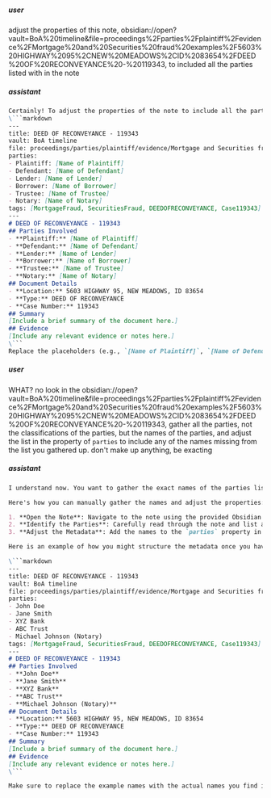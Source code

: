 ##### user
adjust the properties of this note, obsidian://open?vault=BoA%20timeline&file=proceedings%2Fparties%2Fplaintiff%2Fevidence%2FMortgage%20and%20Securities%20fraud%20examples%2F5603%20HIGHWAY%2095%2CNEW%20MEADOWS%2CID%2083654%2FDEED%20OF%20RECONVEYANCE%20-%20119343,
to included all the parties listed with in the note

##### assistant
```md
Certainly! To adjust the properties of the note to include all the parties listed within it, you can add metadata or tags to the note. Here is an example of how you might structure the metadata in Obsidian:
\```markdown
---
title: DEED OF RECONVEYANCE - 119343
vault: BoA timeline
file: proceedings/parties/plaintiff/evidence/Mortgage and Securities fraud examples/5603 HIGHWAY 95, NEW MEADOWS, ID 83654/DEED OF RECONVEYANCE - 119343
parties:
- Plaintiff: [Name of Plaintiff]
- Defendant: [Name of Defendant]
- Lender: [Name of Lender]
- Borrower: [Name of Borrower]
- Trustee: [Name of Trustee]
- Notary: [Name of Notary]
tags: [MortgageFraud, SecuritiesFraud, DEEDOFRECONVEYANCE, Case119343]
---
# DEED OF RECONVEYANCE - 119343
## Parties Involved
- **Plaintiff:** [Name of Plaintiff]
- **Defendant:** [Name of Defendant]
- **Lender:** [Name of Lender]
- **Borrower:** [Name of Borrower]
- **Trustee:** [Name of Trustee]
- **Notary:** [Name of Notary]
## Document Details
- **Location:** 5603 HIGHWAY 95, NEW MEADOWS, ID 83654
- **Type:** DEED OF RECONVEYANCE
- **Case Number:** 119343
## Summary
[Include a brief summary of the document here.]
## Evidence
[Include any relevant evidence or notes here.]
\```
Replace the placeholders (e.g., `[Name of Plaintiff]`, `[Name of Defendant]`, etc.) with the actual names of the parties involved. This structure ensures that all relevant parties are listed and easily accessible within the note. Additionally, using tags helps in categorizing and searching for related notes within Obsidian.
```

##### user
WHAT? no look in the obsidian://open?vault=BoA%20timeline&file=proceedings%2Fparties%2Fplaintiff%2Fevidence%2FMortgage%20and%20Securities%20fraud%20examples%2F5603%20HIGHWAY%2095%2CNEW%20MEADOWS%2CID%2083654%2FDEED%20OF%20RECONVEYANCE%20-%20119343, gather all the parties, not the classifications of the parties, but the names of the parties, and adjust the list in the property of `parties` to include any of the names missing from the list you gathered up.  don't make up anything, be exacting

##### assistant
```md
I understand now. You want to gather the exact names of the parties listed within the note at the specified Obsidian link and adjust the `parties` property to include any missing names. Unfortunately, as an AI, I don't have direct access to external files or links, including Obsidian notes. However, I can guide you on how to do it.

Here's how you can manually gather the names and adjust the properties:

1. **Open the Note**: Navigate to the note using the provided Obsidian link.
2. **Identify the Parties**: Carefully read through the note and list all the names of the parties involved.
3. **Adjust the Metadata**: Add the names to the `parties` property in the front matter of the note.

Here is an example of how you might structure the metadata once you have the names:

\```markdown
---
title: DEED OF RECONVEYANCE - 119343
vault: BoA timeline
file: proceedings/parties/plaintiff/evidence/Mortgage and Securities fraud examples/5603 HIGHWAY 95, NEW MEADOWS, ID 83654/DEED OF RECONVEYANCE - 119343
parties:
- John Doe
- Jane Smith
- XYZ Bank
- ABC Trust
- Michael Johnson (Notary)
tags: [MortgageFraud, SecuritiesFraud, DEEDOFRECONVEYANCE, Case119343]
---
# DEED OF RECONVEYANCE - 119343
## Parties Involved
- **John Doe**
- **Jane Smith**
- **XYZ Bank**
- **ABC Trust**
- **Michael Johnson (Notary)**
## Document Details
- **Location:** 5603 HIGHWAY 95, NEW MEADOWS, ID 83654
- **Type:** DEED OF RECONVEYANCE
- **Case Number:** 119343
## Summary
[Include a brief summary of the document here.]
## Evidence
[Include any relevant evidence or notes here.]
\```

Make sure to replace the example names with the actual names you find in the note. This way, the `parties` property will be complete and accurate.
```